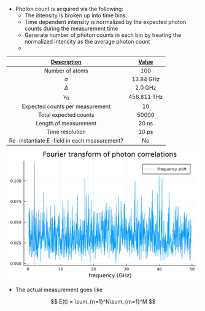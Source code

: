 - Photon count is acquired via the following:
  - The intensity is broken up into time bins.
  - Time dependent intensity is normalized by the expected photon counts during the measurement time
  - Generate number of photon counts in each bin by treating the normalized intensity as the average photon count 
  - 

|             <u>Description</u>              | <u>Value</u> |
| :-----------------------------------------: | :----------: |
|               Number of atoms               |     100      |
|                  $\sigma$                   |  13.84 GHz   |
|                  $\Delta$                   |   2.0 GHz    |
|                   $\nu_0$                   | 456.811 THz  |
|       Expected counts per measurement       |      10      |
|            Total expected counts            |    50000     |
|            Length of measurement            |    20 ns     |
|               Time resolution               |    10 ps     |
| Re-instantiate E-field in each measurement? |      No      |


![](20210427_sim-notes.assets/photon-correlation_fourier-xform_n=10_i=40_df=2.svg)



- The actual measurement goes like

$$
E(t) = \sum_{n=1}^N\sum_{m=1}^M
$$

